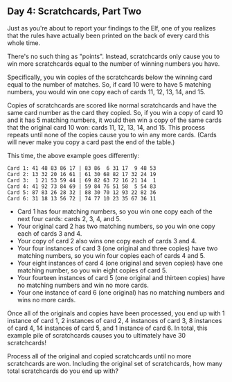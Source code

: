 ## Day 4: Scratchcards, Part Two

Just as you're about to report your findings to the Elf, one of you realizes that
the rules have actually been printed on the back of every card this whole time.

There's no such thing as "points". Instead, scratchcards only cause you to win
more scratchcards equal to the number of winning numbers you have.

Specifically, you win copies of the scratchcards below the winning card equal to
the number of matches. So, if card 10 were to have 5 matching numbers, you would
win one copy each of cards 11, 12, 13, 14, and 15.

Copies of scratchcards are scored like normal scratchcards and have the same card
number as the card they copied. So, if you win a copy of card 10 and it has 5
matching numbers, it would then win a copy of the same cards that the original
card 10 won: cards 11, 12, 13, 14, and 15. This process repeats until none of the
copies cause you to win any more cards. (Cards will never make you copy a card
past the end of the table.)

This time, the above example goes differently:

```
Card 1: 41 48 83 86 17 | 83 86  6 31 17  9 48 53
Card 2: 13 32 20 16 61 | 61 30 68 82 17 32 24 19
Card 3:  1 21 53 59 44 | 69 82 63 72 16 21 14  1
Card 4: 41 92 73 84 69 | 59 84 76 51 58  5 54 83
Card 5: 87 83 26 28 32 | 88 30 70 12 93 22 82 36
Card 6: 31 18 13 56 72 | 74 77 10 23 35 67 36 11
```

- Card 1 has four matching numbers, so you win one copy each of the next four
cards: cards 2, 3, 4, and 5.
- Your original card 2 has two matching numbers, so you win one copy each of
cards 3 and 4.
- Your copy of card 2 also wins one copy each of cards 3 and 4.
- Your four instances of card 3 (one original and three copies) have two matching
numbers, so you win four copies each of cards 4 and 5.
- Your eight instances of card 4 (one original and seven copies) have one matching
number, so you win eight copies of card 5.
- Your fourteen instances of card 5 (one original and thirteen copies) have no
matching numbers and win no more cards.
- Your one instance of card 6 (one original) has no matching numbers and wins no
more cards.

Once all of the originals and copies have been processed, you end up with 1
instance of card 1, 2 instances of card 2, 4 instances of card 3, 8 instances of
card 4, 14 instances of card 5, and 1 instance of card 6. In total, this example
pile of scratchcards causes you to ultimately have 30 scratchcards!

Process all of the original and copied scratchcards until no more scratchcards
are won. Including the original set of scratchcards, how many total scratchcards
do you end up with?
